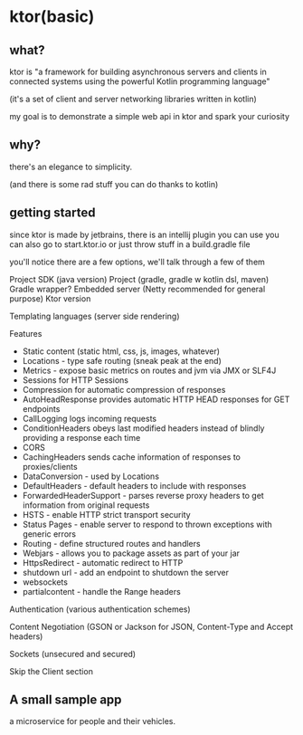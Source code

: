 # ktor(basic)

## what?

ktor is "a framework for building asynchronous servers and clients in connected systems using the powerful Kotlin programming language"

(it's a set of client and server networking libraries written in kotlin)

my goal is to demonstrate a simple web api in ktor and spark your curiosity

## why?

there's an elegance to simplicity.

(and there is some rad stuff you can do thanks to kotlin)

## getting started

since ktor is made by jetbrains, there is an intellij plugin you can use
you can also go to start.ktor.io
or just throw stuff in a build.gradle file

you'll notice there are a few options, we'll talk through a few of them

Project SDK (java version)
Project (gradle, gradle w kotlin dsl, maven)
Gradle wrapper?
Embedded server (Netty recommended for general purpose)
Ktor version

Templating languages (server side rendering)

Features
- Static content (static html, css, js, images, whatever)
- Locations - type safe routing (sneak peak at the end)
- Metrics - expose basic metrics on routes and jvm via JMX or SLF4J
- Sessions for HTTP Sessions
- Compression for automatic compression of responses
- AutoHeadResponse provides automatic HTTP HEAD responses for GET endpoints
- CallLogging logs incoming requests
- ConditionHeaders obeys last modified headers instead of blindly providing a response each time
- CORS
- CachingHeaders sends cache information of responses to proxies/clients
- DataConversion - used by Locations
- DefaultHeaders - default headers to include with responses
- ForwardedHeaderSupport - parses reverse proxy headers to get information from original requests
- HSTS - enable HTTP strict transport security
- Status Pages - enable server to respond to thrown exceptions with generic errors
- Routing - define structured routes and handlers
- Webjars - allows you to package assets as part of your jar
- HttpsRedirect - automatic redirect to HTTP
- shutdown url - add an endpoint to shutdown the server
- websockets
- partialcontent - handle the Range headers

Authentication (various authentication schemes)

Content Negotiation (GSON or Jackson for JSON, Content-Type and Accept headers)

Sockets (unsecured and secured)

Skip the Client section

## A small sample app

a microservice for people and their vehicles.

